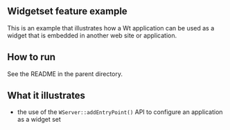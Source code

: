 Widgetset feature example
-------------------------

This is an example that illustrates how a Wt application can be used
as a widget that is embedded in another web site or application.

How to run
----------

See the README in the parent directory.

What it illustrates
-------------------

- the use of the `WServer::addEntryPoint()` API to configure an application
  as a widget set
